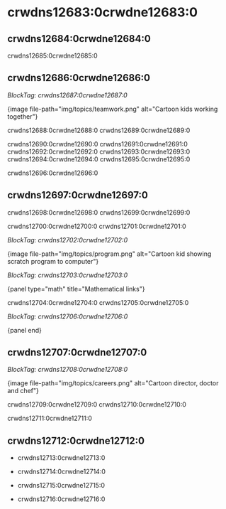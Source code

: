# crwdns12683:0crwdne12683:0

## crwdns12684:0crwdne12684:0

crwdns12685:0crwdne12685:0

## crwdns12686:0crwdne12686:0

*BlockTag: crwdns12687:0crwdne12687:0*

{image file-path="img/topics/teamwork.png" alt="Cartoon kids working together"}

crwdns12688:0crwdne12688:0 crwdns12689:0crwdne12689:0

crwdns12690:0crwdne12690:0 crwdns12691:0crwdne12691:0 crwdns12692:0crwdne12692:0 crwdns12693:0crwdne12693:0 crwdns12694:0crwdne12694:0 crwdns12695:0crwdne12695:0

crwdns12696:0crwdne12696:0

## crwdns12697:0crwdne12697:0

crwdns12698:0crwdne12698:0 crwdns12699:0crwdne12699:0

crwdns12700:0crwdne12700:0 crwdns12701:0crwdne12701:0

*BlockTag: crwdns12702:0crwdne12702:0*

{image file-path="img/topics/program.png" alt="Cartoon kid showing scratch program to computer"}

*BlockTag: crwdns12703:0crwdne12703:0*

{panel type="math" title="Mathematical links"}

crwdns12704:0crwdne12704:0 crwdns12705:0crwdne12705:0

*BlockTag: crwdns12706:0crwdne12706:0*

{panel end}

## crwdns12707:0crwdne12707:0

*BlockTag: crwdns12708:0crwdne12708:0*

{image file-path="img/topics/careers.png" alt="Cartoon director, doctor and chef"}

crwdns12709:0crwdne12709:0 crwdns12710:0crwdne12710:0

crwdns12711:0crwdne12711:0

## crwdns12712:0crwdne12712:0

- crwdns12713:0crwdne12713:0

- crwdns12714:0crwdne12714:0

- crwdns12715:0crwdne12715:0

- crwdns12716:0crwdne12716:0